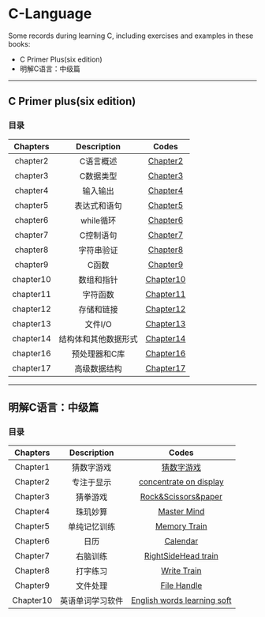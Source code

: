 # C-Language
Some records during learning C, including exercises and examples in these books:
* C Primer Plus(six edition)
* 明解C语言：中级篇
----

## C Primer plus(six edition)
### 目录
| Chapters | Description |  Codes  |
|:--------:|:-----------:|:-------:|
| chapter2 |  C语言概述  | [Chapter2](./C_primer_plus/Chapter2) |
| chapter3 | C数据类型  |  [Chapter3](./C_primer_plus/Chapter3) |
| chapter4 | 输入输出   |  [Chapter4](./C_primer_plus/Chapter4) |
| chapter5 | 表达式和语句|  [Chapter5](./C_primer_plus/Chapter5) |
| chapter6 | while循环  |  [Chapter6](./C_primer_plus/Chapter6) |
| chapter7 | C控制语句  |  [Chapter7](./C_primer_plus/Chapter7) |
| chapter8 | 字符串验证 |  [Chapter8](./C_primer_plus/Chapter8) |
| chapter9 |  C函数     |  [Chapter9](./C_primer_plus/Chapter9) |
| chapter10|  数组和指针|  [Chapter10](./C_primer_plus/Chapter10) |
| chapter11| 字符函数   |  [Chapter11](./C_primer_plus/Chapter11) |
| chapter12| 存储和链接 |  [Chapter12](./C_primer_plus/Chapter12) |
| chapter13|  文件I/O   |  [Chapter13](./C_primer_plus/Chapter13) |
| chapter14| 结构体和其他数据形式| [Chapter14](./C_primer_plus/Chapter14)|
| chapter16| 预处理器和C库| [Chapter16](./C_primer_plus/Chapter16)|
| chapter17| 高级数据结构 | [Chapter17](./C_primer_plus/Chapter17)|

----
## 明解C语言：中级篇
### 目录
| Chapters | Description  |  Codes  |
|:--------:|:------------:|:-------:|
| Chapter1 | 猜数字游戏    | [猜数字游戏](./明解C语言/Chapter1)  |
| Chapter2 | 专注于显示    | [concentrate on display](./明解C语言/Chapter2)|
| Chapter3 | 猜拳游戏      | [Rock&Scissors&paper](./明解C语言/Chapter3)|
| Chapter4 | 珠玑妙算      | [Master Mind](./明解C语言/Chapter4)|
| Chapter5 | 单纯记忆训练  | [Memory Train](./明解C语言/Chapter5)|
| Chapter6 |     日历     |  [Calendar](./明解C语言/Chapter6)|
| Chapter7 |   右脑训练    |  [RightSideHead train](./明解C语言/Chapter7)|
| Chapter8 |   打字练习   |  [Write Train](./明解C语言/Chapter8)|
| Chapter9 |   文件处理   |  [File Handle](./明解C语言/Chapter9)|
| Chapter10 |   英语单词学习软件   |  [English words learning soft](./明解C语言/Chapter10)|
